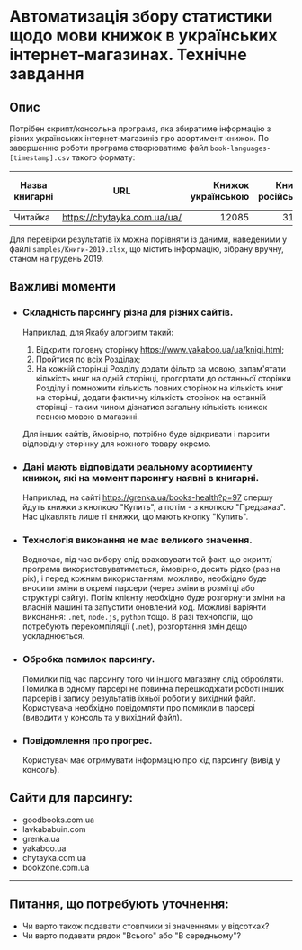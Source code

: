 # Автоматизація збору статистики щодо мови книжок в українських інтернет-магазинах. Технічне завдання

## Опис
Потрібен скрипт/консольна програма, яка збиратиме інформацію з різних українських інтернет-магазинів про асортимент книжок. По завершенню роботи програма створюватиме файл `book-languages-[timestamp].csv` такого формату:

| Назва книгарні | URL | Книжок українською | Книжок російською | Книжок іншими мовами | Всього книжок |
| - | - | -: | -: | -: | -: |
| Читайка | https://chytayka.com.ua/ua/ | 12085 | 31280 | 2822 | 46187 |

Для перевірки результатів їх можна порівняти із даними, наведеними у файлі `samples/Книги-2019.xlsx`, що містить інформацію, зібрану вручну, станом на грудень 2019.

## Важливі моменти

* ### Складність парсингу різна для різних сайтів.

  Наприклад, для Якабу алогритм такий:

  1. Відкрити головну сторінку https://www.yakaboo.ua/ua/knigi.html;
  2. Пройтися по всіх Розділах;
  3. На кожній сторінці Розділу додати фільтр за мовою, запам'ятати кількість книг на одній сторінці, прогортати до останньої сторінки Розділу і помножити кількість повних сторінок на кількість книг на сторінці, додати фактичну кількість сторінок на останній сторінці - таким чином дізнатися загальну кількість книжок певною мовою в магазині.

  Для інших сайтів, ймовірно, потрібно буде відкривати і парсити відповідну сторінку для кожного товару окремо.

* ### Дані мають відповідати реальному асортименту книжок, які на момент парсингу наявні в книгарні.

  Наприклад, на сайті https://grenka.ua/books-health?p=97 спершу йдуть книжки з кнопкою "Купить", а потім - з кнопкою "Предзаказ". Нас цікавлять лише ті книжки, що мають кнопку "Купить".

* ### Технологія виконання не має великого значення.
  Водночас, під час вибору слід враховувати той факт, що скрипт/програма використовуватиметься, ймовірно, досить рідко (раз на рік), і перед кожним використанням, можливо, необхідно буде вносити зміни в окремі парсери (через зміни в розмітці або структурі сайту). Потім клієнту необхідно буде розгорнути зміни на власній машині та запустити оновлений код. Можливі варіянти виконання: `.net`, `node.js`, `python` тощо. В разі технологій, що потребують перекомпіляції (`.net`), розгортання змін дещо ускладнюється.

* ### Обробка помилок парсингу.
  Помилки під час парсингу того чи іншого магазину слід обробляти. Помилка в одному парсері не повинна перешкоджати роботі інших парсерів і запису результатів їхньої роботи у вихідний файл. Користувача необхідно повідомляти про помикли в парсері (виводити у консоль та у вихідний файл).

* ### Повідомлення про прогрес.
  Користувач має отримувати інформацію про хід парсингу (вивід у консоль).

## Сайти для парсингу:

* goodbooks.com.ua
* lavkababuin.com
* grenka.ua
* yakaboo.ua
* chytayka.com.ua
* bookzone.com.ua

---
## Питання, що потребують уточнення:

* Чи варто також подавати стовпчики зі значеннями у відсотках?
* Чи варто подавати рядок "Всього" або "В середньому"?

